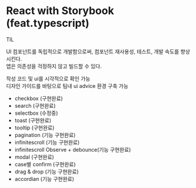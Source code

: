 # React with Storybook (feat.typescript)

TIL

UI 컴포넌트를 독립적으로 개발함으로써, 컴포넌트 재사용성, 테스트, 개발 속도를 향상시킨다. <br />
앱은 의존성을 걱정하지 않고 빌드할 수 있다.<br />

작성 코드 및 ui를 시각적으로 확인 가능<br />
디자인 가이드를 바탕으로 팀내 ui advice 환경 구축 가능<br />

- checkbox (구현완료) <br />
- search (구현완료) <br />
- selectbox (수정중) <br />
- toast (구현완료) <br />
- tooltip (구현완료) <br />
- pagination (기능 구현완료) <br />
- infinitescroll (기능 구현완료) <br />
- infinitescroll Observe + debounce(기능 구현완료) <br />
- modal (구현완료) <br />
- case별 confirm (구현완료) <br />
- drag & drop (기능 구현완료) <br />
- accordian (기능 구현완료)
